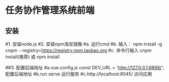 # 任务协作管理系统前端
## 安装
#1.  安装node.js
#2.  安装npm淘宝镜像
#a.  运行cmd
#b.  输入： npm install -g cnpm --registry=https://registry.npm.taobao.org
#c.  命令行输入  cnpm install(推荐)  或  npm install

##3. 配置后端地址
#a.vue.config.js    const DEV_URL = 'http://127.0.0.1:8888/'; 配置后端地址
#b.run serve 运行服务
#c.http://localhost:8045/ 访问应用 



